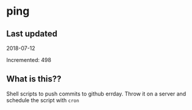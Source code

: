 # ping

## Last updated
2018-07-12

Incremented: 498

## What is this??
Shell scripts to push commits to github errday. Throw it on a server and schedule the script with `cron`
